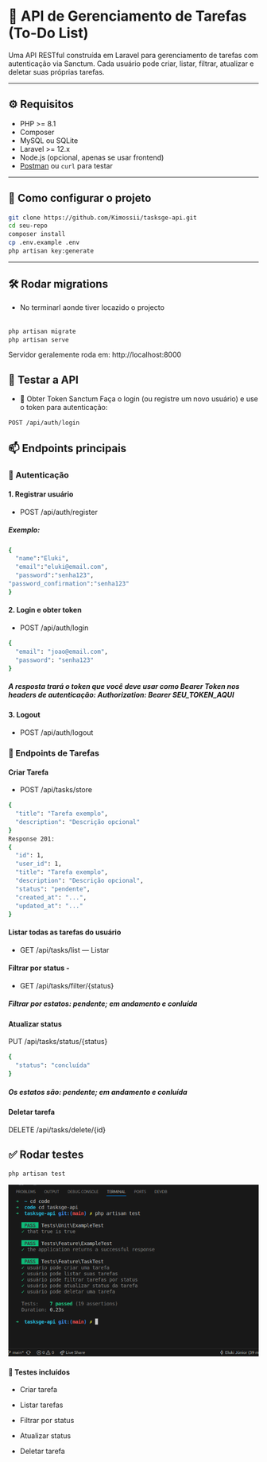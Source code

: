 # 📌 API de Gerenciamento de Tarefas (To-Do List)

Uma API RESTful construída em Laravel para gerenciamento de tarefas com autenticação via Sanctum. Cada usuário pode criar, listar, filtrar, atualizar e deletar suas próprias tarefas.

---

## ⚙️ Requisitos

- PHP >= 8.1
- Composer
- MySQL ou SQLite
- Laravel >= 12.x
- Node.js (opcional, apenas se usar frontend)
- [Postman](https://www.postman.com/) ou `curl` para testar

--- 

## 🚀 Como configurar o projeto

```bash
git clone https://github.com/Kimossii/tasksge-api.git
cd seu-repo
composer install
cp .env.example .env
php artisan key:generate
```
---
## 🛠️ Rodar migrations 
* No terminarl aonde tiver locazido o projecto
```bash

php artisan migrate
php artisan serve
```
Servidor geralemente roda em: http://localhost:8000


## 🧪 Testar a API
 * 🔑 Obter Token Sanctum
Faça o login (ou registre um novo usuário) e use o token para autenticação:
```bash
POST /api/auth/login

```
## 📫 Endpoints principais

### 🔐 Autenticação
#### 1. Registrar usuário 
* POST /api/auth/register
##### Exemplo:
```bash
{
  "name":"Eluki",
  "email":"eluki@email.com",
  "password":"senha123",
"password_confirmation":"senha123"
}
```
#### 2. Login e obter token
* POST /api/auth/login
```bash
{
  "email": "joao@email.com",
  "password": "senha123"
}
```
##### A resposta trará o token que você deve usar como Bearer Token nos headers de autenticação: Authorization: Bearer SEU_TOKEN_AQUI

#### 3. Logout
* POST /api/auth/logout

### 📘 Endpoints de Tarefas

#### Criar Tarefa
* POST /api/tasks/store 
```bash
{
  "title": "Tarefa exemplo",
  "description": "Descrição opcional"
}
Response 201:
{
  "id": 1,
  "user_id": 1,
  "title": "Tarefa exemplo",
  "description": "Descrição opcional",
  "status": "pendente",
  "created_at": "...",
  "updated_at": "..."
}


```

#### Listar todas as tarefas do usuário
* GET /api/tasks/list — Listar 
#### Filtrar por status -
* GET /api/tasks/filter/{status} 
##### Filtrar por estatos: pendente; em andamento e conluída 
#### Atualizar status
PUT /api/tasks/status/{status}
```bash
{
  "status": "concluída"
}
```
##### Os estatos são: pendente; em andamento e conluída

#### Deletar tarefa
DELETE /api/tasks/delete/{id} 

## ✅ Rodar testes
```bash
php artisan test
```
![Diagrama da API](public/images/API.png)

#### 🧪 Testes incluídos
* Criar tarefa

* Listar tarefas

* Filtrar por status

* Atualizar status

* Deletar tarefa
